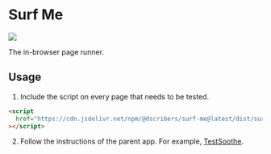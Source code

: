 # Surf Me
[![](https://data.jsdelivr.com/v1/package/npm/@dscribers/surf-me/badge)](https://www.jsdelivr.com/package/npm/@dscribers/surf-me)

The in-browser page runner.

## Usage

1. Include the script on every page that needs to be tested.

```html
<script
  href="https://cdn.jsdelivr.net/npm/@dscribers/surf-me@latest/dist/surf-me.min.js"
></script>
```

2. Follow the instructions of the parent app. For example, [TestSoothe](http://testsoothe.com).
